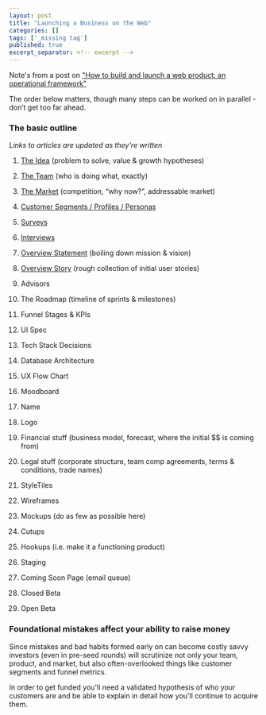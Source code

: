 ```yaml
---
layout: post
title: "Launching a Business on the Web"
categories: []
tags: ['_missing tag']
published: true
excerpt_separator: <!-- excerpt -->
---
```

Note's from a post on ["How to build and launch a web product: an operational framework"](https://medium.com/@wclittle/how-to-build-and-launch-a-web-product-2f3a48d63327#.shwx7ygla)

<!-- excerpt -->

The order below matters, though many steps can be worked on in parallel - don’t
get too far ahead.

### The basic outline
*Links to articles are updated as they're written*

1. [The Idea](https://medium.com/@wclittle/how-to-generate-startup-ideas-that-summon-angels-and-create-dragicorns-e9d27237fc06#.wzjytjscl) (problem to solve, value & growth hypotheses)

2. [The Team](https://medium.com/@wclittle/how-to-compose-a-co-founder-team-30e22e6634e#.9m6no4y52) (who is doing what, exactly)

3. [The Market](https://medium.com/@wclittle/how-to-evaluate-a-market-for-your-potential-startup-a0244065e60f#.ahzmck9g7) (competition, “why now?”, addressable market)

4. [Customer Segments / Profiles / Personas](https://medium.com/@wclittle/how-to-identify-ideal-early-customers-9dd384e2c9c#.3fnx5lyg5)

5. [Surveys](https://medium.com/@wclittle/how-to-maximize-learning-from-pre-launch-customer-surveys-and-interviews-50dbffba094d#.39jlbvsk5)

6. [Interviews](https://medium.com/@wclittle/how-to-maximize-learning-from-pre-launch-customer-surveys-and-interviews-50dbffba094d#.dz5tbr9dv)

7. [Overview Statement](https://medium.com/@wclittle/how-to-boil-down-vision-and-mission-into-an-overview-statement-for-your-new-business-ff06536b5de0#.7iyuzca94) (boiling down mission & vision)

8. [Overview Story](https://medium.com/@wclittle/building-a-new-web-product-how-to-best-setup-engineers-and-creatives-for-a-win-e4088e1856ef#.th0cqpcpy) (rough collection of initial user stories)

9. Advisors

10. The Roadmap (timeline of sprints & milestones)

11. Funnel Stages & KPIs

12. UI Spec

13. Tech Stack Decisions

14. Database Architecture

15. UX Flow Chart

16. Moodboard

17. Name

18. Logo

19. Financial stuff (business model, forecast, where the initial $$ is coming from)

20. Legal stuff (corporate structure, team comp agreements, terms & conditions, trade names)

21. StyleTiles

22. Wireframes

23. Mockups (do as few as possible here)

24. Cutups

25. Hookups (i.e. make it a functioning product)

26. Staging

27. Coming Soon Page (email queue)

28. Closed Beta

29. Open Beta

### Foundational mistakes affect your ability to raise money
Since mistakes and bad habits formed early on can become costly savvy investors
(even in pre-seed rounds) will scrutinize not only your team, product, and
market, but also often-overlooked things like customer segments and funnel
metrics.

In order to get funded you'll need a validated hypothesis of who your customers
are and be able to explain in detail how you'll continue to acquire them.
